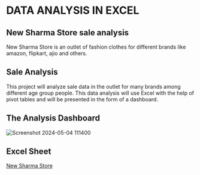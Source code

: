 # DATA ANALYSIS IN EXCEL

## New Sharma Store sale analysis
New Sharma Store is an outlet of fashion clothes for different brands like amazon, flipkart, ajio and others.

## Sale Analysis
This project will analyze sale data in the outlet for many brands among different age group people. This data analysis will use Excel with the help of pivot tables and will be presented in the form of a dashboard.



## The Analysis Dashboard

![Screenshot 2024-05-04 111400](https://github.com/cloudtosunny/Data_Analysis/assets/148756513/cc28249e-ba97-4516-a78f-c63e20f35380)



## Excel Sheet

[New Sharma Store](https://1drv.ms/x/s!ApQGT7T4c7t1nXS9L47qK9tw7PJ-?e=oBySWP)
